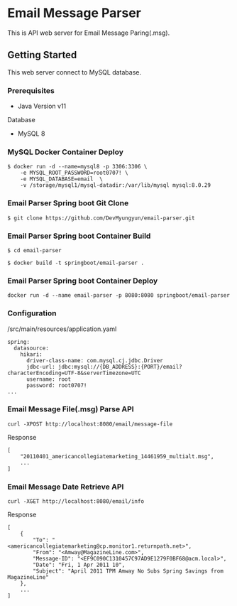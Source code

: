 # Email Message Parser

This is API web server for Email Message Paring(.msg).

## Getting Started

This web server connect to MySQL database.

### Prerequisites
* Java Version v11

Database
* MySQL 8

### MySQL Docker Container Deploy

```
$ docker run -d --name=mysql8 -p 3306:3306 \
	-e MYSQL_ROOT_PASSWORD=root0707! \
	-e MYSQL_DATABASE=email  \
	-v /storage/mysql1/mysql-datadir:/var/lib/mysql mysql:8.0.29
```

### Email Parser Spring boot Git Clone

```
$ git clone https://github.com/DevMyungyun/email-parser.git
```

### Email Parser Spring boot Container Build
```
$ cd email-parser

$ docker build -t springboot/email-parser .
```

### Email Parser Spring boot Container Deploy
```
docker run -d --name email-parser -p 8080:8080 springboot/email-parser
```
### Configuration
/src/main/resources/application.yaml
```
spring:
  datasource:
    hikari:
      driver-class-name: com.mysql.cj.jdbc.Driver
      jdbc-url: jdbc:mysql://{DB_ADDRESS}:{PORT}/email?characterEncoding=UTF-8&serverTimezone=UTC
      username: root
      password: root0707!
...
```

### Email Message File(.msg) Parse API
```
curl -XPOST http://localhost:8080/email/message-file
```
Response
```
[
    "20110401_americancollegiatemarketing_14461959_multialt.msg",
    ...
]
```

### Email Message Date Retrieve API
```
curl -XGET http://localhost:8080/email/info
```
Response
```
[
    {
        "To": "<americancollegiatemarketing@cp.monitor1.returnpath.net>",
        "From": "<Amway@MagazineLine.com>",
        "Message-ID": "<EF9C090C1310457C97AD9E1279F0BF68@acm.local>",
        "Date": "Fri, 1 Apr 2011 10",
        "Subject": "April 2011 TPM Amway No Subs Spring Savings from MagazineLine"
    },
    ...
]
